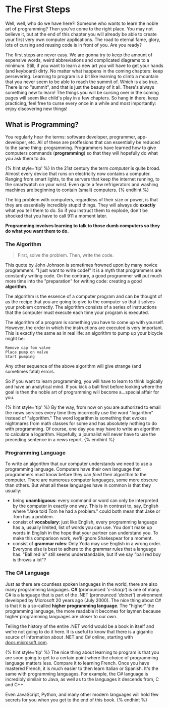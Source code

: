# The First Steps

Well, well, who do we have here?! Someone who wants to learn the noble art of programming? Then you've come to the right place. You may not believe it, but at the end of this chapter you will already be able to create your first very own computer applications. The road to eternal fame, glory, lots of cursing and reusing code is in front of you. Are you ready?

The first steps are never easy. We are gonna try to keep the amount of expensive words, weird abbreviations and complicated diagrams to a minimum. Still, if you want to learn a new art you will have to get your hands (and keyboard) dirty. No matter what happens in the coming chapters: keep persevering. Learning to program is a bit like learning to climb a mountain that you never seem to be able to reach the summit of. Which is also true. There is no "summit", and that is just the beauty of it all. There's always something new to learn! The things you will be cursing over in the coming pages will seem like child's play in a few chapters. So hang in there, keep practicing, feel free to curse every once in a while and most importantly: enjoy discovering new things!


## What is Programming?

You regularly hear the terms: software developer, programmer, app-developer, etc. All of these are proffesions that can essentially be reduced to the same thing: programming. Programmers have learned how to give computers commands (**programming**) so that they will hopefully do what you ask them to do.

{% hint style='tip' %}
In the 21st century the term *computer* is quite broad. Almost every device that runs on electricity now contains a computer. Ranging from smart lights, to the servers that keep the internet running, to the smartwatch on your wrist. Even quite a few refrigerators and washing machines are beginning to contain (small) computers.
{% endhint %}



The big problem with computers, regardless of their size or power, is that they are essentially incredibly stupid things. They will always do **exactly** what you tell them to do. So if you instruct them to explode, don't be shocked that you have to call 911 a moment later.

**Programming involves learning to talk to those dumb computers so they do what you want them to do.**

### The Algorithm

> First, solve the problem. Then, write the code.

This quote by John Johnson is sometimes frowned upon by many novice programmers. "I just want to write code!" It is a myth that programmers are constantly writing code. On the contrary, a good programmer will put much more time into the "preparation" for writing code: creating a good **algorithm**.

The algorithm is the essence of a computer program and can be thought of as the recipe that you are going to give to the computer so that it solves your problem correctly. The algorithm consists of a series of instructions that the computer must execute each time your program is executed.

The algorithm of a program is something you have to come up with yourself. However, the order in which the instructions are executed is very important. This is exactly the same as in real life: an algorithm to pump up your bicycle might be:

```text
Remove cap fom valve
Place pump on valve
Start pumping
```

Any other sequence of the above algorithm will give strange (and sometimes fatal) errors.

So if you want to learn programming, you will have to learn to think logically and have an analytical mind. If you kick a ball first before looking where the goal is then the noble art of programming will become a...special affair for you.

{% hint style='tip' %}
By the way, from now on you are authorized to email the news services every time they incorrectly use the word "logarithm" instead of "algorithm." The word logarithm is something that evokes nightmares from math classes for some and has absolutely nothing to do with programming. Of course, one day you may have to write an algorithm to calculate a logarithm. Hopefully, a journalist will never have to use the preceding sentence in a news report.
{% endhint %}

### Programming Language

To write an algorithm that our computer understands we need to use a programming language. Computers have their own language that programmers must know before they can *feed* their algorithm to the computer. There are numerous computer languages, some more obscure than others. But what all these languages have in common is that they usually:
* being **unambiguous**: every command or word can only be interpreted by the computer in exactly one way. This is in contrast to, say, English where "Jake told Tom he had  a problem." could both mean that Jake or Tom has a problem.
* consist of **vocabulary**: just like English, every programming language has a, usually limited, list of words you can use. You don't make up words in English in the hope that your partner can understand you. To make this comparison work, we'll ignore Shakespear for a moment.
* consist of **grammar rules**: Only Yoda may use English in a wrong order. Everyone else is best to adhere to the grammar rules that a language has. "Ball red is" still seems understandable, but if we say "ball red boy is throws a lot"?

### The C# Language

Just as there are countless spoken languages in the world, there are also many programming languages. **C#** (pronounced *'c-sharp'*) is one of many. C# is a language that is part of the .NET (pronounced *'dotnet'*) environment developed by Microsoft 20 years ago (July 2000). The nice thing about C# is that it is a so-called **higher programming language**. The "higher" the programming language, the more readable it becomes for laymen because higher programming languages are closer to our own. 

Telling the history of the entire .NET world would be a book in itself and we're not going to do it here. It is useful to know that there is a gigantic source of information about .NET and C# online, starting with [docs.microsoft.com](https://docs.microsoft.com/en-us/dotnet/csharp/getting-started/).

{% hint style='tip' %}
The nice thing about learning to program is that you are soon going to get to a certain point where the choice of programming language matters less. Compare it to learning French. Once you have mastered French, it is much easier to then learn Italian or Spanish. It's the same with programming languages. For example, the C# language is incredibly similair to Java, as well as to the languages it descends from, C and C++. 

Even JavaScript, Python, and many other modern languages will hold few secrets for you when you get to the end of this book.
{% endhint %}

